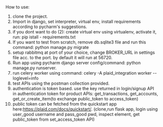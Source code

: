 How to use:
1. clone the project.
2. Import in django, set interpreter, virtual env, install requirements according to pycharm's suggestions.
3. if you dont want to do (2): create virtual env using virtualenv, activate it, run: pip istall - requirements.txt
4. If you want to test from scratch, remove db.sqlite3 file and run this command:
   python manage.py migrate
6. setup rabbitmq at port of your choice, change BROKER_URL in settings file acc. to the port.
   by default it will run at 56720.
5. Run app using pycharm django server config/command:
   python manage.py runserver.
6. run celery worker using command: celery -A plaid_integration worker --loglevel=info
7. test APIs using the postman collection provided.
8. authentication is token based. use the key returned in login/signup API in authentication token for
   product APIs: get_transactions, get_accounts, get_or_create_item(to exchange public_token to access_token)
9. public token can be fetched from the quickstart app here:https://plaid.com/docs/quickstart/. (clone,run flask app, login using user_good username and pass_good pwd, inspect element, get public_token from set_access_token API)
